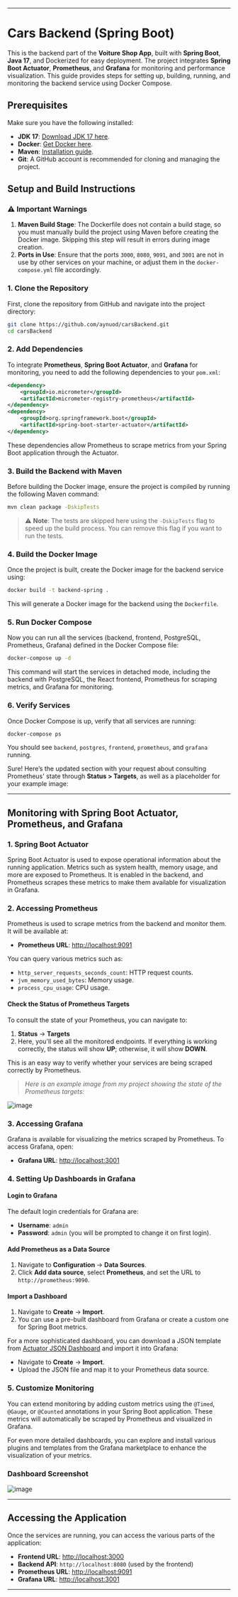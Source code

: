 
---

# Cars Backend (Spring Boot)

This is the backend part of the **Voiture Shop App**, built with **Spring Boot**, **Java 17**, and Dockerized for easy deployment. The project integrates **Spring Boot Actuator**, **Prometheus**, and **Grafana** for monitoring and performance visualization. This guide provides steps for setting up, building, running, and monitoring the backend service using Docker Compose.

## Prerequisites

Make sure you have the following installed:

- **JDK 17**: [Download JDK 17 here](https://www.oracle.com/java/technologies/javase/jdk17-archive-downloads.html).
- **Docker**: [Get Docker here](https://www.docker.com/get-started).
- **Maven**: [Installation guide](https://maven.apache.org/install.html).
- **Git**: A GitHub account is recommended for cloning and managing the project.

## Setup and Build Instructions

### ⚠️ Important Warnings

1. **Maven Build Stage**: The Dockerfile does not contain a build stage, so you must manually build the project using Maven before creating the Docker image. Skipping this step will result in errors during image creation.
2. **Ports in Use**: Ensure that the ports `3000`, `8080`, `9091`, and `3001` are not in use by other services on your machine, or adjust them in the `docker-compose.yml` file accordingly.

### 1. Clone the Repository

First, clone the repository from GitHub and navigate into the project directory:

```bash
git clone https://github.com/aynuod/carsBackend.git
cd carsBackend
```

### 2. Add Dependencies

To integrate **Prometheus**, **Spring Boot Actuator**, and **Grafana** for monitoring, you need to add the following dependencies to your `pom.xml`:

```xml
<dependency>
    <groupId>io.micrometer</groupId>
    <artifactId>micrometer-registry-prometheus</artifactId>
</dependency>
<dependency>
    <groupId>org.springframework.boot</groupId>
    <artifactId>spring-boot-starter-actuator</artifactId>
</dependency>
```

These dependencies allow Prometheus to scrape metrics from your Spring Boot application through the Actuator.

### 3. Build the Backend with Maven

Before building the Docker image, ensure the project is compiled by running the following Maven command:

```bash
mvn clean package -DskipTests
```

> ⚠️ **Note**: The tests are skipped here using the `-DskipTests` flag to speed up the build process. You can remove this flag if you want to run the tests.

### 4. Build the Docker Image

Once the project is built, create the Docker image for the backend service using:

```bash
docker build -t backend-spring .
```

This will generate a Docker image for the backend using the `Dockerfile`.

### 5. Run Docker Compose

Now you can run all the services (backend, frontend, PostgreSQL, Prometheus, Grafana) defined in the Docker Compose file:

```bash
docker-compose up -d
```

This command will start the services in detached mode, including the backend with PostgreSQL, the React frontend, Prometheus for scraping metrics, and Grafana for monitoring.

### 6. Verify Services

Once Docker Compose is up, verify that all services are running:

```bash
docker-compose ps
```

You should see `backend`, `postgres`, `frontend`, `prometheus`, and `grafana` running.

Sure! Here’s the updated section with your request about consulting Prometheus' state through **Status > Targets**, as well as a placeholder for your example image:

---

## Monitoring with Spring Boot Actuator, Prometheus, and Grafana

### 1. Spring Boot Actuator

Spring Boot Actuator is used to expose operational information about the running application. Metrics such as system health, memory usage, and more are exposed to Prometheus. It is enabled in the backend, and Prometheus scrapes these metrics to make them available for visualization in Grafana.

### 2. Accessing Prometheus

Prometheus is used to scrape metrics from the backend and monitor them. It will be available at:

- **Prometheus URL**: [http://localhost:9091](http://localhost:9091)

You can query various metrics such as:

- `http_server_requests_seconds_count`: HTTP request counts.
- `jvm_memory_used_bytes`: Memory usage.
- `process_cpu_usage`: CPU usage.

#### Check the Status of Prometheus Targets

To consult the state of your Prometheus, you can navigate to:

1. **Status** → **Targets**
2. Here, you'll see all the monitored endpoints. If everything is working correctly, the status will show **UP**; otherwise, it will show **DOWN**.

This is an easy way to verify whether your services are being scraped correctly by Prometheus.

> *Here is an example image from my project showing the state of the Prometheus targets:*

![image](https://github.com/user-attachments/assets/54386bdb-e96c-4bed-90a0-d358fb06a872)

### 3. Accessing Grafana

Grafana is available for visualizing the metrics scraped by Prometheus. To access Grafana, open:

- **Grafana URL**: [http://localhost:3001](http://localhost:3001)

### 4. Setting Up Dashboards in Grafana

#### Login to Grafana

The default login credentials for Grafana are:

- **Username**: `admin`
- **Password**: `admin` (you will be prompted to change it on first login).

#### Add Prometheus as a Data Source

1. Navigate to **Configuration** → **Data Sources**.
2. Click **Add data source**, select **Prometheus**, and set the URL to `http://prometheus:9090`.

#### Import a Dashboard

1. Navigate to **Create** → **Import**.
2. You can use a pre-built dashboard from Grafana or create a custom one for Spring Boot metrics. 

For a more sophisticated dashboard, you can download a JSON template from [Actuator JSON Dashboard](https://grafana.com/grafana/dashboards) and import it into Grafana:

- Navigate to **Create** → **Import**.
- Upload the JSON file and map it to your Prometheus data source.

### 5. Customize Monitoring

You can extend monitoring by adding custom metrics using the `@Timed`, `@Gauge`, or `@Counted` annotations in your Spring Boot application. These metrics will automatically be scraped by Prometheus and visualized in Grafana.

For even more detailed dashboards, you can explore and install various plugins and templates from the Grafana marketplace to enhance the visualization of your metrics.

### Dashboard Screenshot
![image](https://github.com/user-attachments/assets/eeef8b95-c31d-4224-8486-c9cb0941d711)



---

## Accessing the Application

Once the services are running, you can access the various parts of the application:

- **Frontend URL**: [http://localhost:3000](http://localhost:3000)
- **Backend API**: `http://localhost:8080` (used by the frontend)
- **Prometheus URL**: [http://localhost:9091](http://localhost:9091)
- **Grafana URL**: [http://localhost:3001](http://localhost:3001)

---


